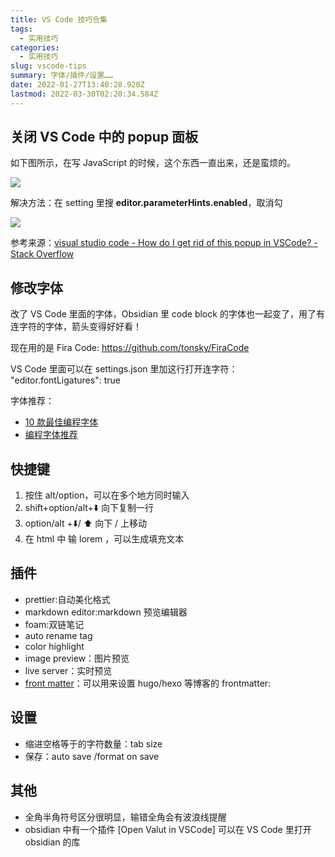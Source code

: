 ```yaml
---
title: VS Code 技巧合集
tags:
  - 实用技巧
categories:
  - 实用技巧
slug: vscode-tips
summary: 字体/插件/设置……
date: 2022-01-27T13:40:28.920Z
lastmod: 2022-03-30T02:20:34.584Z
---
```


<!--more-->

## 关闭 VS Code 中的 popup 面板

如下图所示，在写 JavaScript 的时候，这个东西一直出来，还是蛮烦的。

![](https://s2.loli.net/2022/01/17/eElzfuJkH2Tcwv6.png)

解决方法：在 setting 里搜 **editor.parameterHints.enabled**，取消勾

![](https://s2.loli.net/2022/01/17/3fwBTnNZXRUDF8d.png)

参考来源：[visual studio code - How do I get rid of this popup in VSCode? - Stack Overflow](https://stackoverflow.com/questions/35246645/how-do-i-get-rid-of-this-popup-in-vscode)

## 修改字体

改了 VS Code 里面的字体，Obsidian 里 code block 的字体也一起变了，用了有连字符的字体，箭头变得好好看！

现在用的是 Fira Code: https://github.com/tonsky/FiraCode

VS Code 里面可以在 settings.json 里加这行打开连字符： "editor.fontLigatures": true

字体推荐：

- [10 款最佳编程字体](https://zhuanlan.zhihu.com/p/36918101)
- [编程字体推荐](https://juejin.cn/post/6844904144239607821)

## 快捷键

1. 按住 alt/option，可以在多个地方同时输入
2. shift+option/alt+⬇️ 向下复制一行
3. option/alt +⬇️/ ⬆️ 向下 / 上移动
4. 在 html 中 输 lorem ，可以生成填充文本

## 插件

- prettier:自动美化格式
- markdown editor:markdown 预览编辑器
- foam:双链笔记
- auto rename tag
- color highlight
- image preview：图片预览
- live server：实时预览
- [front matter](https://frontmatter.codes/)：可以用来设置 hugo/hexo 等博客的 frontmatter:

## 设置

- 缩进空格等于的字符数量：tab size
- 保存：auto save /format on save

## 其他

- 全角半角符号区分很明显，输错全角会有波浪线提醒
- obsidian 中有一个插件 [Open Valut in VSCode] 可以在 VS Code 里打开 obsidian 的库
